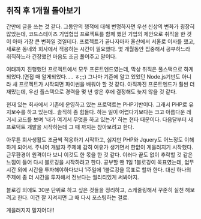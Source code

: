 ## 취직 후 1개월 돌아보기

간만에 글을 쓰는 것 같다. 그동안의 행적에 대해 변명하자면 우선 신상의 변화가 굉장히 많았는데, 코드스테이츠 기업협업 프로젝트를 함께 했던 기업의 제안으로 취직을 한 것이 아마 가장 큰 변화일 것일테다. 프로젝트가 끝나자마자 울산에서 서울로 이사를 했고, 새로운 동네와 회사에서 적응하는 시간이 필요했다. 몇 개월동안 집중해서 공부하느라 취직하느라 긴장했던 마음도 조금 풀어주고 말이다.

여태까지 진행했던 프로젝트에서 모두 프론트엔드였는데, 막상 취직은 풀스택으로 하게 되었다.(면접 때 알게되었다..... ㅎ;;;) 그나마 기존에 알고 있었던 Node.js기반도 아니라 새 프로젝트가 시작되면 파이썬을 배워야 할 것 같다. 아직까진 프론트엔드가 훨씬 더 재밌는데, 우선 풀스택으로 경력을 몇 년 쌓은 후에 결정해도 늦지 않을 것 같다. 

현재 있는 회사에서 기존에 운영하고 있는 프로덕트는 PHP기반이다. 그래서 PHP로 유지보수를 하고 있는데.. 솔직히 좀 힘들다. 하는 일이 어렵다기보다는 크고 아름다운 레거시 코드를 보며 '내가 여기서 무엇을 하고 있는가' 하는 현타 때문이다. 다음달부터 새 프로덕트 개발을 시작하는데 그 때 까지는 참아보려고 한다.

아무튼 회사생활도 조금씩 적응하기 시작하고, 싫지만 PHP와 Jquery도 어느정도 이해하게 되어서. 주니어 개발자 주제에 감히 여유가 생기면서 한없이 게을러지기 시작했다. 근무환경이 원격이다 보니 이것도 한 몫을 한 것 같다. 이러다 끝도 없이 추락할 것 같은 느낌이 들어 다시 블로깅을 시작하려고 한다. 공부할 땐 1일 1블로깅이 목표였는데, 업무시간 외에 시간을 투자해야하다보니 1주일에 1블로깅을 목표로 할까 한다. 대신 하나의 주제에 좀 더 시간을 투자해서 전보다는 퀄리티있게 써봐야지.

블로깅 외에도 30분 단위로 하고 싶은 것들을 정리하고, 스케줄링해서 꾸준히 실천 해보려고 한다. 이건 잘 지켜지면 그 때 다시 포스팅하는 걸로.

게을러지지 말지어다!!